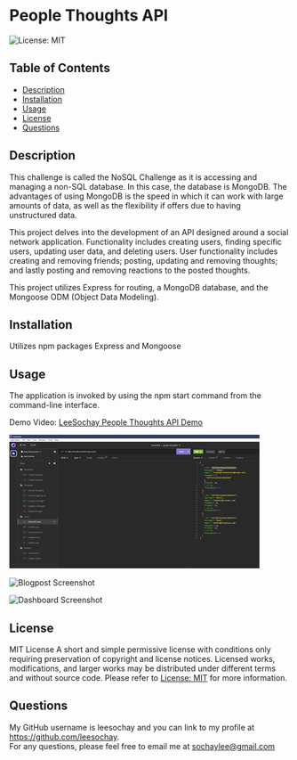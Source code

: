 # People Thoughts API

 ![License: MIT](https://img.shields.io/badge/License-MIT-yellow.svg)

## Table of Contents
  - [Description](#description)
  - [Installation](#installation)
  - [Usage](#usage)
  - [License](#license)
  - [Questions](#questions)

## Description
This challenge is called the NoSQL Challenge as it is accessing and managing a non-SQL database. In this case, the database is MongoDB. The advantages of using MongoDB is the speed in which it can work with large amounts of data, as well as the flexibility if offers due to having unstructured data.

This project delves into the development of an API designed around a social network application. Functionality includes creating users, finding specific users, updating user data, and deleting users. User functionality includes creating and removing friends; posting, updating and removing thoughts; and lastly posting and removing reactions to the posted thoughts.

This project utilizes Express for routing, a MongoDB database, and the Mongoose ODM (Object Data Modeling).

## Installation
Utilizes npm packages Express and Mongoose

## Usage
The application is invoked by using the npm start command from the command-line interface.

Demo Video: [LeeSochay People Thoughts API Demo](https://drive.google.com/)

![Get All Users Screenshot](screenshots/get-all-users.png)

![Blogpost Screenshot](screenshots/Blogpost.png)

![Dashboard Screenshot](screenshots/Dashboard.png)

## License
MIT License
A short and simple permissive license with conditions only requiring preservation of copyright and license notices. Licensed works, modifications, and larger works may be distributed under different terms and without source code. Please refer to [License: MIT](https://choosealicense.com/licenses/mit/) for more information.

## Questions
My GitHub username is leesochay and you can link to my profile at https://github.com/leesochay.  
For any questions, please feel free to email me at sochaylee@gmail.com
